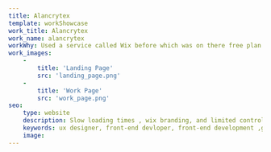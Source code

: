 ```yaml
---
title: Alancrytex
template: workShowcase
work_title: Alancrytex
work_name: alancrytex
workWhy: Used a service called Wix before which was on there free plan with slow load times, wix branding, limited control.  Talked with him about a way he can have free website hosting but still be able to make edits.
work_images:
    -
        title: 'Landing Page'
        src: 'landing_page.png'
    -
        title: 'Work Page'
        src: 'work_page.png'
seo:
    type: website
    description: Slow loading times , wix branding, and limited control is no more.  Freash new design with increase contacts less drop offs.
    keywords: ux designer, front-end devloper, front-end development ,gamer, streamer, youtuber
    image:
---
```

